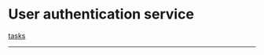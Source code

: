 # User authentication service  

[tasks](https://drive.google.com/file/d/1Qj9X5q71I5LGvHyZ7C5Lj_V4xMzgLTqV/view?usp=drive_link)  

---  

